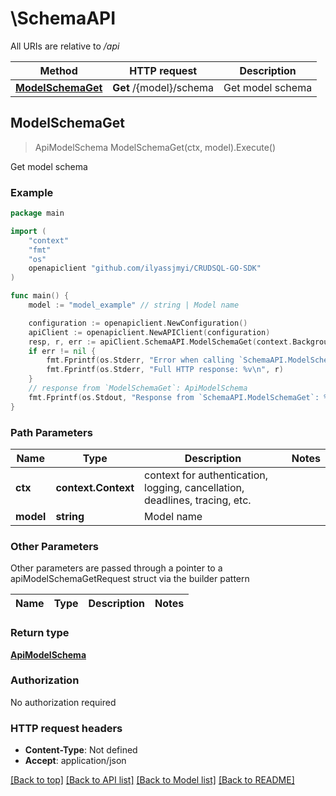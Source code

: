 # \SchemaAPI

All URIs are relative to _/api_

| Method                                            | HTTP request            | Description      |
| ------------------------------------------------- | ----------------------- | ---------------- |
| [**ModelSchemaGet**](SchemaAPI.md#ModelSchemaGet) | **Get** /{model}/schema | Get model schema |

## ModelSchemaGet

> ApiModelSchema ModelSchemaGet(ctx, model).Execute()

Get model schema

### Example

```go
package main

import (
	"context"
	"fmt"
	"os"
	openapiclient "github.com/ilyassjmyi/CRUDSQL-GO-SDK"
)

func main() {
	model := "model_example" // string | Model name

	configuration := openapiclient.NewConfiguration()
	apiClient := openapiclient.NewAPIClient(configuration)
	resp, r, err := apiClient.SchemaAPI.ModelSchemaGet(context.Background(), model).Execute()
	if err != nil {
		fmt.Fprintf(os.Stderr, "Error when calling `SchemaAPI.ModelSchemaGet``: %v\n", err)
		fmt.Fprintf(os.Stderr, "Full HTTP response: %v\n", r)
	}
	// response from `ModelSchemaGet`: ApiModelSchema
	fmt.Fprintf(os.Stdout, "Response from `SchemaAPI.ModelSchemaGet`: %v\n", resp)
}
```

### Path Parameters

| Name      | Type                | Description                                                                 | Notes |
| --------- | ------------------- | --------------------------------------------------------------------------- | ----- |
| **ctx**   | **context.Context** | context for authentication, logging, cancellation, deadlines, tracing, etc. |
| **model** | **string**          | Model name                                                                  |

### Other Parameters

Other parameters are passed through a pointer to a apiModelSchemaGetRequest struct via the builder pattern

| Name | Type | Description | Notes |
| ---- | ---- | ----------- | ----- |

### Return type

[**ApiModelSchema**](ApiModelSchema.md)

### Authorization

No authorization required

### HTTP request headers

- **Content-Type**: Not defined
- **Accept**: application/json

[[Back to top]](#) [[Back to API list]](../README.md#documentation-for-api-endpoints)
[[Back to Model list]](../README.md#documentation-for-models)
[[Back to README]](../README.md)
